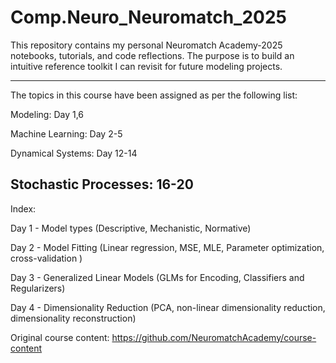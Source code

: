 # Comp.Neuro_Neuromatch_2025

This repository contains my personal Neuromatch Academy-2025 notebooks, tutorials, and code reflections. The purpose is to build an intuitive reference toolkit I can revisit for future modeling projects.

---
The topics in this course have been assigned as per the following list:

Modeling: Day 1,6

Machine Learning: Day 2-5

Dynamical Systems: Day 12-14

Stochastic Processes: 16-20
---

Index:

Day 1 - Model types (Descriptive, Mechanistic, Normative)

Day 2 - Model Fitting (Linear regression, MSE, MLE, Parameter optimization, cross-validation )

Day 3 - Generalized Linear Models (GLMs for Encoding, Classifiers and Regularizers)

Day 4 - Dimensionality Reduction (PCA, non-linear dimensionality reduction, dimensionality reconstruction)


Original course content: https://github.com/NeuromatchAcademy/course-content
